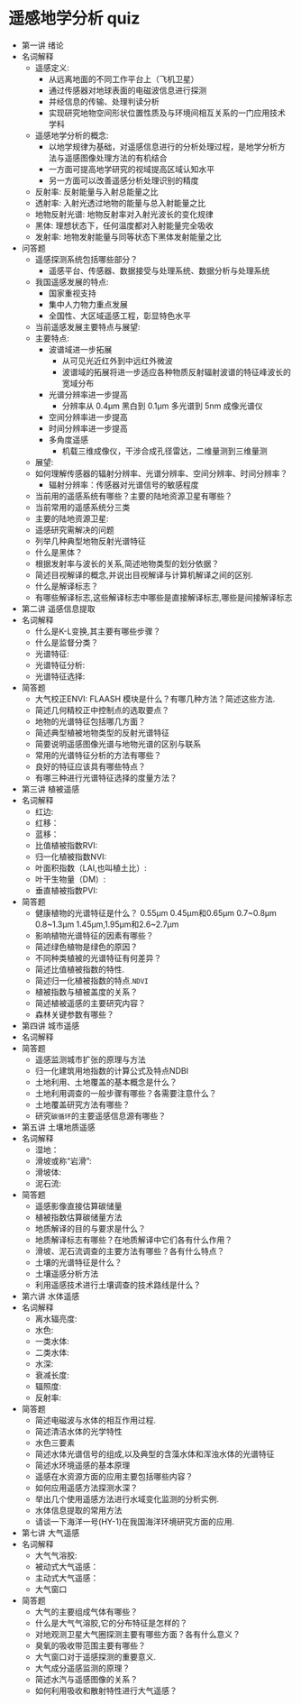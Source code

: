 # 遥感地学分析 quiz
- 第一讲 绪论
- 名词解释
    - 遥感定义: 
      - 从远离地面的不同工作平台上（飞机卫星）
      - 通过传感器对地球表面的电磁波信息进行探测
      - 并经信息的传输、处理判读分析
      - 实现研究地物空间形状位置性质及与环境间相互关系的一门应用技术学科
    - 遥感地学分析的概念:
      - 以地学规律为基础，对遥感信息进行的分析处理过程，是地学分析方法与遥感图像处理方法的有机结合
      - 一方面可提高地学研究的视域提高区域认知水平
      - 另一方面可以改善遥感分析处理识别的精度
    - 反射率: 反射能量与入射总能量之比
    - 透射率: 入射光透过地物的能量与总入射能量之比
    - 地物反射光谱: 地物反射率对入射光波长的变化规律
    - 黑体: 理想状态下，任何温度都对入射能量完全吸收
    - 发射率: 地物发射能量与同等状态下黑体发射能量之比
- 问答题
    - 遥感探测系统包括哪些部分？
      - 遥感平台、传感器、数据接受与处理系统、数据分析与处理系统
    - 我国遥感发展的特点:
      - 国家重视支持
      - 集中人力物力重点发展
      - 全国性、大区域遥感工程，彰显特色水平
    - 当前遥感发展主要特点与展望:
    - 主要特点:
      - 波谱域进一步拓展
        - 从可见光近红外到中远红外微波
        - 波谱域的拓展将进一步适应各种物质反射辐射波谱的特征峰波长的宽域分布
      - 光谱分辨率进一步提高
        - 分辨率从 0.4μm 黑白到 0.1μm 多光谱到 5nm 成像光谱仪
      - 空间分辨率进一步提高
      - 时间分辨率进一步提高
      - 多角度遥感
        - 机载三维成像仪，干涉合成孔径雷达，二维量测到三维量测
    - 展望:
    - 如何理解传感器的辐射分辨率、光谱分辨率、空间分辨率、时间分辨率？
      - 辐射分辨率：传感器对光谱信号的敏感程度
    - 当前用的遥感系统有哪些？主要的陆地资源卫星有哪些？
    - 当前常用的遥感系统分三类
    - 主要的陆地资源卫星:
    - 遥感研究需解决的问题
    - 列举几种典型地物反射光谱特征
    - 什么是黑体？
    - 根据发射率与波长的关系,简述地物类型的划分依据？
    - 简述目视解译的概念,并说出目视解译与计算机解译之间的区别.
    - 什么是解译标志？
    - 有哪些解译标志,这些解译标志中哪些是直接解译标志,哪些是间接解译标志
- 第二讲 遥感信息提取
- 名词解释
    - 什么是K-L变换,其主要有哪些步骤？
    - 什么是监督分类？
    - 光谱特征:
    - 光谱特征分析:
    - 光谱特征选择:
- 简答题
    - 大气校正ENVI: FLAASH 模块是什么？有哪几种方法？简述这些方法.
    - 简述几何精校正中控制点的选取要点？
    - 地物的光谱特征包括哪几方面？
    - 简述典型植被地物类型的反射光谱特征
    - 简要说明遥感图像光谱与地物光谱的区别与联系
    - 常用的光谱特征分析的方法有哪些？
    - 良好的特征应该具有哪些特点？
    - 有哪三种进行光谱特征选择的度量方法？
- 第三讲 植被遥感
- 名词解释
    - 红边:
    - 红移：
    - 蓝移：
    - 比值植被指数RVI:
    - 归一化植被指数NVI:
    - 叶面积指数（LAI,也叫植土比）:
    - 叶干生物量（DM）:
    - 垂直植被指数PVI:
- 简答题
    - 健康植物的光谱特征是什么？ 0.55μm 0.45μm和0.65μm 0.7~0.8μm 0.8~1.3μm 1.45μm,1.95μm和2.6~2.7μm
    - 影响植物光谱特征的因素有哪些？
    - 简述绿色植物是绿色的原因？
    - 不同种类植被的光谱特征有何差异？
    - 简述比值植被指数的特性.
    - 简述归一化植被指数的特点.`NDVI`
    - 植被指数与植被盖度的关系？
    - 简述植被遥感的主要研究内容？
    - 森林关键参数有哪些？
- 第四讲 城市遥感
- 名词解释
- 简答题
    - 遥感监测城市扩张的原理与方法
    - 归一化建筑用地指数的计算公式及特点NDBI
    - 土地利用、土地覆盖的基本概念是什么？
    - 土地利用调查的一般步骤有哪些？各需要注意什么？
    - 土地覆盖研究方法有哪些？
    - 研究`碳循环`的主要遥感信息源有哪些？
- 第五讲 土壤地质遥感
- 名词解释
    - 湿地：
    - 滑坡或称“岩滑”:
    - 滑坡体:
    - 泥石流:
- 简答题
    - 遥感影像直接估算碳储量
    - 植被指数估算碳储量方法
    - 地质解译的目的与要求是什么？
    - 地质解译标志有哪些？在地质解译中它们各有什么作用？
    - 滑坡、泥石流调查的主要方法有哪些？各有什么特点？
    - 土壤的光谱特征是什么？
    - 土壤遥感分析方法
    - 利用遥感技术进行土壤调查的技术路线是什么？
- 第六讲 水体遥感
- 名词解释
    - 离水辐亮度:
    - 水色:
    - 一类水体:
    - 二类水体:
    - 水深:
    - 衰减长度:
    - 辐照度:
    - 反射率:
- 简答题
    - 简述电磁波与水体的相互作用过程.
    - 简述清洁水体的光学特性
    - 水色三要素
    - 简述水体光谱信号的组成,以及典型的含藻水体和浑浊水体的光谱特征
    - 简述水环境遥感的基本原理
    - 遥感在水资源方面的应用主要包括哪些内容？
    - 如何应用遥感方法探测水深？
    - 举出几个使用遥感方法进行水域变化监测的分析实例.
    - 水体信息提取的常用方法
    - 请谈一下海洋一号(HY-1)在我国海洋环境研究方面的应用.
- 第七讲 大气遥感
- 名词解释
    - 大气气溶胶:
    - 被动式大气遥感：
    - 主动式大气遥感：
    - 大气窗口
- 简答题
    - 大气的主要组成气体有哪些？
    - 什么是大气气溶胶,它的分布特征是怎样的？
    - 对地观测卫星大气圈探测主要有哪些方面？各有什么意义？
    - 臭氧的吸收带范围主要有哪些？
    - 大气窗口对于遥感探测的重要意义.
    - 大气成分遥感监测的原理？
    - 简述水汽与遥感图像的关系？
    - 如何利用吸收和散射特性进行大气遥感？


